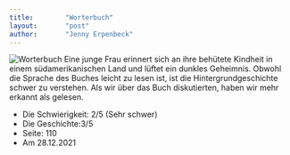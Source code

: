 ```yaml
---
title:        "Worterbuch"
layout:       "post"
author:       "Jenny Erpenbeck"
---
```


![Worterbuch](https://images-na.ssl-images-amazon.com/images/S/compressed.photo.goodreads.com/books/1421950807i/24643892.jpg "Worterbuch")
Eine junge Frau erinnert sich an ihre behütete Kindheit in einem südamerikanischen Land und lüftet ein dunkles Geheimnis. Obwohl die Sprache des Buches leicht zu lesen ist, ist die Hintergrundgeschichte schwer zu verstehen. 
Als wir über das Buch diskutierten, haben wir mehr erkannt als gelesen.

* Die Schwierigkeit: 2/5 (Sehr schwer)
* Die Geschichte:3/5
* Seite: 110
* Am 28.12.2021
 
